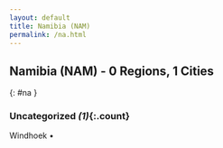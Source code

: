 ```yaml
---
layout: default
title: Namibia (NAM)
permalink: /na.html
---
```



## Namibia (NAM) - 0 Regions, 1 Cities
{: #na }





### Uncategorized _(1)_{:.count}


Windhoek  •


 
